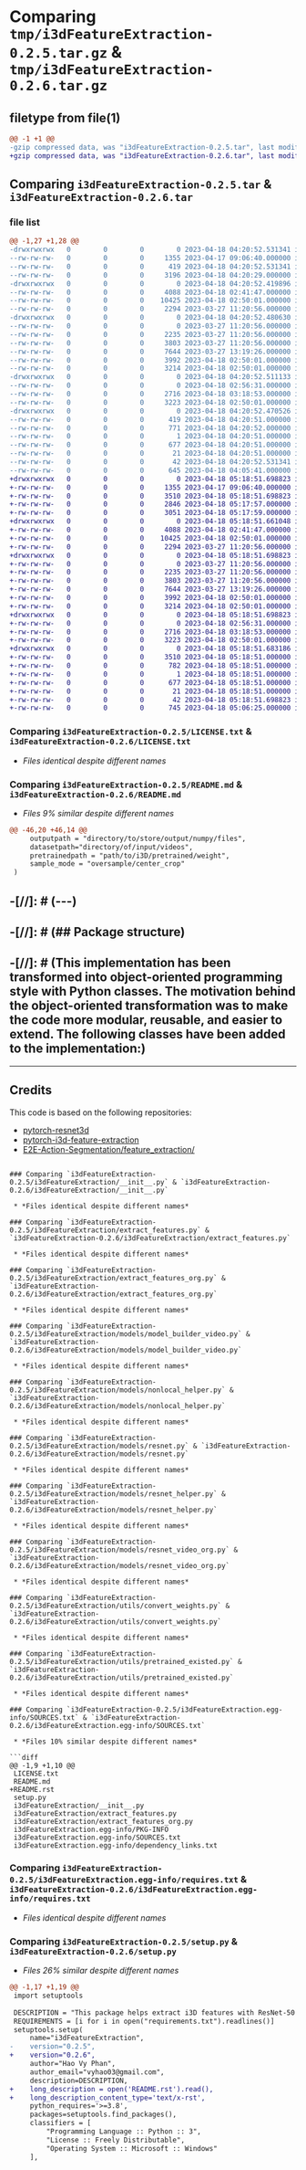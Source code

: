 # Comparing `tmp/i3dFeatureExtraction-0.2.5.tar.gz` & `tmp/i3dFeatureExtraction-0.2.6.tar.gz`

## filetype from file(1)

```diff
@@ -1 +1 @@
-gzip compressed data, was "i3dFeatureExtraction-0.2.5.tar", last modified: Tue Apr 18 04:20:52 2023, max compression
+gzip compressed data, was "i3dFeatureExtraction-0.2.6.tar", last modified: Tue Apr 18 05:18:51 2023, max compression
```

## Comparing `i3dFeatureExtraction-0.2.5.tar` & `i3dFeatureExtraction-0.2.6.tar`

### file list

```diff
@@ -1,27 +1,28 @@
-drwxrwxrwx   0        0        0        0 2023-04-18 04:20:52.531341 i3dFeatureExtraction-0.2.5/
--rw-rw-rw-   0        0        0     1355 2023-04-17 09:06:40.000000 i3dFeatureExtraction-0.2.5/LICENSE.txt
--rw-rw-rw-   0        0        0      419 2023-04-18 04:20:52.531341 i3dFeatureExtraction-0.2.5/PKG-INFO
--rw-rw-rw-   0        0        0     3196 2023-04-18 04:20:29.000000 i3dFeatureExtraction-0.2.5/README.md
-drwxrwxrwx   0        0        0        0 2023-04-18 04:20:52.419896 i3dFeatureExtraction-0.2.5/i3dFeatureExtraction/
--rw-rw-rw-   0        0        0     4088 2023-04-18 02:41:47.000000 i3dFeatureExtraction-0.2.5/i3dFeatureExtraction/__init__.py
--rw-rw-rw-   0        0        0    10425 2023-04-18 02:50:01.000000 i3dFeatureExtraction-0.2.5/i3dFeatureExtraction/extract_features.py
--rw-rw-rw-   0        0        0     2294 2023-03-27 11:20:56.000000 i3dFeatureExtraction-0.2.5/i3dFeatureExtraction/extract_features_org.py
-drwxrwxrwx   0        0        0        0 2023-04-18 04:20:52.480630 i3dFeatureExtraction-0.2.5/i3dFeatureExtraction/models/
--rw-rw-rw-   0        0        0        0 2023-03-27 11:20:56.000000 i3dFeatureExtraction-0.2.5/i3dFeatureExtraction/models/__init__.py
--rw-rw-rw-   0        0        0     2235 2023-03-27 11:20:56.000000 i3dFeatureExtraction-0.2.5/i3dFeatureExtraction/models/model_builder_video.py
--rw-rw-rw-   0        0        0     3803 2023-03-27 11:20:56.000000 i3dFeatureExtraction-0.2.5/i3dFeatureExtraction/models/nonlocal_helper.py
--rw-rw-rw-   0        0        0     7644 2023-03-27 13:19:26.000000 i3dFeatureExtraction-0.2.5/i3dFeatureExtraction/models/resnet.py
--rw-rw-rw-   0        0        0     3992 2023-04-18 02:50:01.000000 i3dFeatureExtraction-0.2.5/i3dFeatureExtraction/models/resnet_helper.py
--rw-rw-rw-   0        0        0     3214 2023-04-18 02:50:01.000000 i3dFeatureExtraction-0.2.5/i3dFeatureExtraction/models/resnet_video_org.py
-drwxrwxrwx   0        0        0        0 2023-04-18 04:20:52.511133 i3dFeatureExtraction-0.2.5/i3dFeatureExtraction/utils/
--rw-rw-rw-   0        0        0        0 2023-04-18 02:56:31.000000 i3dFeatureExtraction-0.2.5/i3dFeatureExtraction/utils/__init__.py
--rw-rw-rw-   0        0        0     2716 2023-04-18 03:18:53.000000 i3dFeatureExtraction-0.2.5/i3dFeatureExtraction/utils/convert_weights.py
--rw-rw-rw-   0        0        0     3223 2023-04-18 02:50:01.000000 i3dFeatureExtraction-0.2.5/i3dFeatureExtraction/utils/pretrained_existed.py
-drwxrwxrwx   0        0        0        0 2023-04-18 04:20:52.470526 i3dFeatureExtraction-0.2.5/i3dFeatureExtraction.egg-info/
--rw-rw-rw-   0        0        0      419 2023-04-18 04:20:51.000000 i3dFeatureExtraction-0.2.5/i3dFeatureExtraction.egg-info/PKG-INFO
--rw-rw-rw-   0        0        0      771 2023-04-18 04:20:52.000000 i3dFeatureExtraction-0.2.5/i3dFeatureExtraction.egg-info/SOURCES.txt
--rw-rw-rw-   0        0        0        1 2023-04-18 04:20:51.000000 i3dFeatureExtraction-0.2.5/i3dFeatureExtraction.egg-info/dependency_links.txt
--rw-rw-rw-   0        0        0      677 2023-04-18 04:20:51.000000 i3dFeatureExtraction-0.2.5/i3dFeatureExtraction.egg-info/requires.txt
--rw-rw-rw-   0        0        0       21 2023-04-18 04:20:51.000000 i3dFeatureExtraction-0.2.5/i3dFeatureExtraction.egg-info/top_level.txt
--rw-rw-rw-   0        0        0       42 2023-04-18 04:20:52.531341 i3dFeatureExtraction-0.2.5/setup.cfg
--rw-rw-rw-   0        0        0      645 2023-04-18 04:05:41.000000 i3dFeatureExtraction-0.2.5/setup.py
+drwxrwxrwx   0        0        0        0 2023-04-18 05:18:51.698823 i3dFeatureExtraction-0.2.6/
+-rw-rw-rw-   0        0        0     1355 2023-04-17 09:06:40.000000 i3dFeatureExtraction-0.2.6/LICENSE.txt
+-rw-rw-rw-   0        0        0     3510 2023-04-18 05:18:51.698823 i3dFeatureExtraction-0.2.6/PKG-INFO
+-rw-rw-rw-   0        0        0     2846 2023-04-18 05:17:57.000000 i3dFeatureExtraction-0.2.6/README.md
+-rw-rw-rw-   0        0        0     3051 2023-04-18 05:17:59.000000 i3dFeatureExtraction-0.2.6/README.rst
+drwxrwxrwx   0        0        0        0 2023-04-18 05:18:51.661048 i3dFeatureExtraction-0.2.6/i3dFeatureExtraction/
+-rw-rw-rw-   0        0        0     4088 2023-04-18 02:41:47.000000 i3dFeatureExtraction-0.2.6/i3dFeatureExtraction/__init__.py
+-rw-rw-rw-   0        0        0    10425 2023-04-18 02:50:01.000000 i3dFeatureExtraction-0.2.6/i3dFeatureExtraction/extract_features.py
+-rw-rw-rw-   0        0        0     2294 2023-03-27 11:20:56.000000 i3dFeatureExtraction-0.2.6/i3dFeatureExtraction/extract_features_org.py
+drwxrwxrwx   0        0        0        0 2023-04-18 05:18:51.698823 i3dFeatureExtraction-0.2.6/i3dFeatureExtraction/models/
+-rw-rw-rw-   0        0        0        0 2023-03-27 11:20:56.000000 i3dFeatureExtraction-0.2.6/i3dFeatureExtraction/models/__init__.py
+-rw-rw-rw-   0        0        0     2235 2023-03-27 11:20:56.000000 i3dFeatureExtraction-0.2.6/i3dFeatureExtraction/models/model_builder_video.py
+-rw-rw-rw-   0        0        0     3803 2023-03-27 11:20:56.000000 i3dFeatureExtraction-0.2.6/i3dFeatureExtraction/models/nonlocal_helper.py
+-rw-rw-rw-   0        0        0     7644 2023-03-27 13:19:26.000000 i3dFeatureExtraction-0.2.6/i3dFeatureExtraction/models/resnet.py
+-rw-rw-rw-   0        0        0     3992 2023-04-18 02:50:01.000000 i3dFeatureExtraction-0.2.6/i3dFeatureExtraction/models/resnet_helper.py
+-rw-rw-rw-   0        0        0     3214 2023-04-18 02:50:01.000000 i3dFeatureExtraction-0.2.6/i3dFeatureExtraction/models/resnet_video_org.py
+drwxrwxrwx   0        0        0        0 2023-04-18 05:18:51.698823 i3dFeatureExtraction-0.2.6/i3dFeatureExtraction/utils/
+-rw-rw-rw-   0        0        0        0 2023-04-18 02:56:31.000000 i3dFeatureExtraction-0.2.6/i3dFeatureExtraction/utils/__init__.py
+-rw-rw-rw-   0        0        0     2716 2023-04-18 03:18:53.000000 i3dFeatureExtraction-0.2.6/i3dFeatureExtraction/utils/convert_weights.py
+-rw-rw-rw-   0        0        0     3223 2023-04-18 02:50:01.000000 i3dFeatureExtraction-0.2.6/i3dFeatureExtraction/utils/pretrained_existed.py
+drwxrwxrwx   0        0        0        0 2023-04-18 05:18:51.683186 i3dFeatureExtraction-0.2.6/i3dFeatureExtraction.egg-info/
+-rw-rw-rw-   0        0        0     3510 2023-04-18 05:18:51.000000 i3dFeatureExtraction-0.2.6/i3dFeatureExtraction.egg-info/PKG-INFO
+-rw-rw-rw-   0        0        0      782 2023-04-18 05:18:51.000000 i3dFeatureExtraction-0.2.6/i3dFeatureExtraction.egg-info/SOURCES.txt
+-rw-rw-rw-   0        0        0        1 2023-04-18 05:18:51.000000 i3dFeatureExtraction-0.2.6/i3dFeatureExtraction.egg-info/dependency_links.txt
+-rw-rw-rw-   0        0        0      677 2023-04-18 05:18:51.000000 i3dFeatureExtraction-0.2.6/i3dFeatureExtraction.egg-info/requires.txt
+-rw-rw-rw-   0        0        0       21 2023-04-18 05:18:51.000000 i3dFeatureExtraction-0.2.6/i3dFeatureExtraction.egg-info/top_level.txt
+-rw-rw-rw-   0        0        0       42 2023-04-18 05:18:51.698823 i3dFeatureExtraction-0.2.6/setup.cfg
+-rw-rw-rw-   0        0        0      745 2023-04-18 05:06:25.000000 i3dFeatureExtraction-0.2.6/setup.py
```

### Comparing `i3dFeatureExtraction-0.2.5/LICENSE.txt` & `i3dFeatureExtraction-0.2.6/LICENSE.txt`

 * *Files identical despite different names*

### Comparing `i3dFeatureExtraction-0.2.5/README.md` & `i3dFeatureExtraction-0.2.6/README.md`

 * *Files 9% similar despite different names*

```diff
@@ -46,20 +46,14 @@
     outputpath = "directory/to/store/output/numpy/files",
     datasetpath="directory/of/input/videos",
     pretrainedpath = "path/to/i3D/pretrained/weight",
     sample_mode = "oversample/center_crop"
 )
 ```
 
-[//]: # (---)
-
-[//]: # (## Package structure)
-
-[//]: # (This implementation has been transformed into object-oriented programming style with Python classes. The motivation behind the object-oriented transformation was to make the code more modular, reusable, and easier to extend. The following classes have been added to the implementation:)
-
 ---
 
 ## Credits
 This code is based on the following repositories:
 * [pytorch-resnet3d](https://github.com/Tushar-N/pytorch-resnet3d)
 * [pytorch-i3d-feature-extraction](https://github.com/Finspire13/pytorch-i3d-feature-extraction)
 * [E2E-Action-Segmentation/feature_extraction/](https://github.com/nguyenphwork/E2E-Action-Segmentation/tree/main/feature_extraction)
```

### Comparing `i3dFeatureExtraction-0.2.5/i3dFeatureExtraction/__init__.py` & `i3dFeatureExtraction-0.2.6/i3dFeatureExtraction/__init__.py`

 * *Files identical despite different names*

### Comparing `i3dFeatureExtraction-0.2.5/i3dFeatureExtraction/extract_features.py` & `i3dFeatureExtraction-0.2.6/i3dFeatureExtraction/extract_features.py`

 * *Files identical despite different names*

### Comparing `i3dFeatureExtraction-0.2.5/i3dFeatureExtraction/extract_features_org.py` & `i3dFeatureExtraction-0.2.6/i3dFeatureExtraction/extract_features_org.py`

 * *Files identical despite different names*

### Comparing `i3dFeatureExtraction-0.2.5/i3dFeatureExtraction/models/model_builder_video.py` & `i3dFeatureExtraction-0.2.6/i3dFeatureExtraction/models/model_builder_video.py`

 * *Files identical despite different names*

### Comparing `i3dFeatureExtraction-0.2.5/i3dFeatureExtraction/models/nonlocal_helper.py` & `i3dFeatureExtraction-0.2.6/i3dFeatureExtraction/models/nonlocal_helper.py`

 * *Files identical despite different names*

### Comparing `i3dFeatureExtraction-0.2.5/i3dFeatureExtraction/models/resnet.py` & `i3dFeatureExtraction-0.2.6/i3dFeatureExtraction/models/resnet.py`

 * *Files identical despite different names*

### Comparing `i3dFeatureExtraction-0.2.5/i3dFeatureExtraction/models/resnet_helper.py` & `i3dFeatureExtraction-0.2.6/i3dFeatureExtraction/models/resnet_helper.py`

 * *Files identical despite different names*

### Comparing `i3dFeatureExtraction-0.2.5/i3dFeatureExtraction/models/resnet_video_org.py` & `i3dFeatureExtraction-0.2.6/i3dFeatureExtraction/models/resnet_video_org.py`

 * *Files identical despite different names*

### Comparing `i3dFeatureExtraction-0.2.5/i3dFeatureExtraction/utils/convert_weights.py` & `i3dFeatureExtraction-0.2.6/i3dFeatureExtraction/utils/convert_weights.py`

 * *Files identical despite different names*

### Comparing `i3dFeatureExtraction-0.2.5/i3dFeatureExtraction/utils/pretrained_existed.py` & `i3dFeatureExtraction-0.2.6/i3dFeatureExtraction/utils/pretrained_existed.py`

 * *Files identical despite different names*

### Comparing `i3dFeatureExtraction-0.2.5/i3dFeatureExtraction.egg-info/SOURCES.txt` & `i3dFeatureExtraction-0.2.6/i3dFeatureExtraction.egg-info/SOURCES.txt`

 * *Files 10% similar despite different names*

```diff
@@ -1,9 +1,10 @@
 LICENSE.txt
 README.md
+README.rst
 setup.py
 i3dFeatureExtraction/__init__.py
 i3dFeatureExtraction/extract_features.py
 i3dFeatureExtraction/extract_features_org.py
 i3dFeatureExtraction.egg-info/PKG-INFO
 i3dFeatureExtraction.egg-info/SOURCES.txt
 i3dFeatureExtraction.egg-info/dependency_links.txt
```

### Comparing `i3dFeatureExtraction-0.2.5/i3dFeatureExtraction.egg-info/requires.txt` & `i3dFeatureExtraction-0.2.6/i3dFeatureExtraction.egg-info/requires.txt`

 * *Files identical despite different names*

### Comparing `i3dFeatureExtraction-0.2.5/setup.py` & `i3dFeatureExtraction-0.2.6/setup.py`

 * *Files 26% similar despite different names*

```diff
@@ -1,17 +1,19 @@
 import setuptools
 
 DESCRIPTION = "This package helps extract i3D features with ResNet-50 backbone given a folder of videos"
 REQUIREMENTS = [i for i in open("requirements.txt").readlines()]
 setuptools.setup(
     name="i3dFeatureExtraction",
-    version="0.2.5",
+    version="0.2.6",
     author="Hao Vy Phan",
     author_email="vyhao03@gmail.com",
     description=DESCRIPTION,
+    long_description = open('README.rst').read(),
+    long_description_content_type='text/x-rst',
     python_requires='>=3.8',
     packages=setuptools.find_packages(),
     classifiers = [
         "Programming Language :: Python :: 3",
         "License :: Freely Distributable",
         "Operating System :: Microsoft :: Windows"
     ],
```


